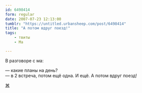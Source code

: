 ```yaml
---
id: 6498414
form: regular
date: 2007-07-23 12:13:00
tumblr: "https://untitled.urbansheep.com/post/6498414"
title: "А потом вдруг поезд!"
tags:
    - твиты
    - Ма

---
```


<p>В разговоре с ма:</p>
<p>—&nbsp;какие планы на день?<br/>
—&nbsp;в 2 встреча, потом ещё одна. И ещё. А потом вдруг поезд!</p>

<p><a href="http://twitter.com/urbansheep/statuses/163649212">⌘</a></p>

